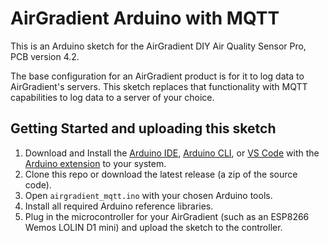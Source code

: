 # AirGradient Arduino with MQTT

This is an Arduino sketch for the AirGradient DIY Air Quality Sensor Pro, PCB version 4.2.

The base configuration for an AirGradient product is for it to log data to AirGradient's servers. This sketch replaces that functionality with MQTT capabilities to log data to a server of your choice.

## Getting Started and uploading this sketch

1. Download and Install the [Arduino IDE](https://www.arduino.cc/en/software), [Arduino CLI](https://arduino.github.io/arduino-cli/0.19/installation/), or [VS Code](https://code.visualstudio.com/) with the [Arduino extension](https://marketplace.visualstudio.com/items?itemName=vsciot-vscode.vscode-arduino) to your system.
1. Clone this repo or download the latest release (a zip of the source code).
1. Open `airgradient_mqtt.ino` with your chosen Arduino tools.
1. Install all required Arduino reference libraries.
1. Plug in the microcontroller for your AirGradient (such as an ESP8266 Wemos LOLIN D1 mini) and upload the sketch to the controller.
